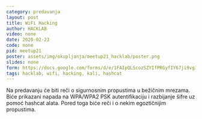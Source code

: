 ```yaml
---
category: predavanja
layout: post
title: WiFi Hacking
author: HACKLAB
video: none
date: 2020-02-23
code: none
pid: meetup21
poster: assets/img/okupljanja/meetup21_hacklab/poster.png
slides: none
form: https://docs.google.com/forms/d/e/1FAIpQLScozSZYIfPRGyfIY67ji9vg3x5L0IGL3rWJ6bAgmuPWX7QMxw/viewform
tags: hacklab, wifi, hacking, kali, hashcat
---
```

Na predavanju će biti reči o sigurnosnim propustima u bežičnim mrezama. Biće prikazani napada na WPA/WPA2 PSK autentifikaciju i razbijanje šifre uz pomoć hashcat alata. Pored toga biće reči i o nekim egoztičnijim propustima.
